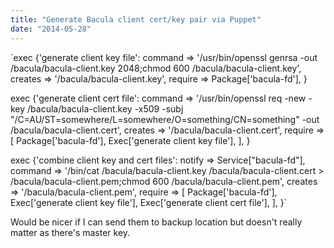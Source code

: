 ```yaml
---
title: "Generate Bacula client cert/key pair via Puppet"
date: "2014-05-28"
---
```


`exec {'generate client key file': command => '/usr/bin/openssl genrsa -out /bacula/bacula-client.key 2048;chmod 600 /bacula/bacula-client.key', creates => '/bacula/bacula-client.key', require => Package['bacula-fd'], }

exec {'generate client cert file': command => '/usr/bin/openssl req -new -key /bacula/bacula-client.key -x509 -subj "/C=AU/ST=somewhere/L=somewhere/O=something/CN=something" -out /bacula/bacula-client.cert', creates => '/bacula/bacula-client.cert', require => [ Package['bacula-fd'], Exec['generate client key file'], ], }

exec {'combine client key and cert files': notify => Service["bacula-fd"], command => '/bin/cat /bacula/bacula-client.key /bacula/bacula-client.cert > /bacula/bacula-client.pem;chmod 600 /bacula/bacula-client.pem', creates => '/bacula/bacula-client.pem', require => [ Package['bacula-fd'], Exec['generate client key file'], Exec['generate client cert file'], ], }`

Would be nicer if I can send them to backup location but doesn't really matter as there's master key.
